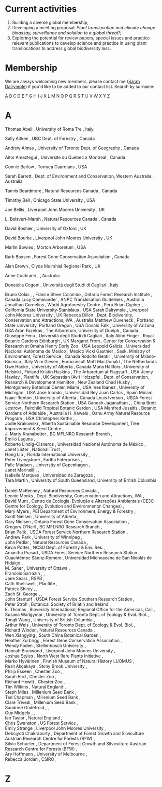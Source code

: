 # Current activities
 1. Building a diverse global membership;
 2. Developing a meeting proposal: *Plant translocation and climate change: bioassay, surveillance and solution to a global threat?*;
 3. Exploring the potential for review papers, special issues and practice-relevant publications to develop science and practice in using plant translocations to address global biodiversity loss.

# Membership

We are always welcoming new members, please contact me ([Sarah Dalrymple](s.e.dalrymple@ljmu.ac.uk)) if you'd like to be added to our contact list.
Search by surname:

[A](#A) B C D E F G H I J K L M N O P Q R S T U V W X Y [Z](#Z)

# A

Thomas	Abeli	,	University of Roma Tre	,	Italy

Sally	Aitken	,	UBC Dept. of Forestry	,	Canada

Andrew	Almas	,	University of Toronto Dept. of Geography	,	Canada

Aitor	Ameztegui	,	 Universite du Quebec a Montreal	,	Canada

Connie	Barlow	,	Torryea Guardians	,	USA

Sarah	Barrett	,	Dept. of Environment and Conservation, Western Australia	,	Australia

Tannis	Beardmore	,	Natural Resources Canada	,	Canada

Timothy	Bell	,	Chicago State University	,	USA

Joe	Bellis	,	Liverpool John Moores University	,	UK

L.	Boisvert-Marsh	,	Natural Resources Canada	,	Canada

David	Boshier	,	University of Oxford	,	UK

David	Bourke	,	Liverpool John Moores University	,	UK

Marlin	Bowles	,	Morton Arboretum	,	USA

Barb	Boysen 	,	Forest Gene Conservation Association	,	Canada

Alan	Brown	,	Clyde Muirshiel Regional Park	,	UK

Anne	Cochrane	,		,	Australia

Donatella	Cogoni	,	Università degli Studi di Cagliari	,	Italy

Bruno	Colas	,		,	France
Steve	Colombo	,	Ontario Forest Research Institute	,	Canada
Lucy	Commander	,	ANPC Translocation Guidelines	,	Australia
Jonathan	Cornelius	,	World Agroforestry Centre	,	Peru
Brian	Cypher	,	California State University-Stanislaus	,	USA
Sarah	Dalrymple	,	Liverpool John Moores University	,	UK
Rebecca	Dillon	,	Dept. Biodiversity, Conservation and Attractions, WA	,	Australia
Matthew	Duveneck	,	Portland State University, Portland Oregon	,	USA
Donald	Falk	,	University of Arizona	,	USA
Aron	Fazekas	,	The Arboretum, University of Guelph	,	Canada
Giuseppe	Fenu	,	Università degli Studi di Cagliari	,	Italy
Aline	Finger	,	Royal Botanic Gardens Edinburgh	,	UK
Margaret	From	,	Center for Conservation & Research at Omaha Henry Dorly Zoo	,	USA
Leopold	Galicia	,	Universidad Nacional Autónoma de México	,	Mexico
Vicki	Gauthier	,	Sask. Ministry of Environment, Forest Service	,	Canada
Rodolfo	Gentili	,	University of Milano-Bicocca	,	Italy
Wim	Giesen	,	Euroconsult Mott MacDonald	,	The Netherlands
Uwe	Hacke	,	University of Alberta	,	Canada
Maria	Hällfors	,	University of Helsinki	,	Finland
Kristin	Haskins	,	The Arboretum at Flagstaff	,	USA
Jenny	Hawley	,	Plantlife	,	UK
Sebastian (Avi)	Holzapfel	,	Dept. of Conservation, Research & Development Hamilton	,	New Zealand
Chad	Husby	,	Montgomery Botanical Center, Miami	,	USA
Ines	Ibanez	,	University of Michigan	,	USA
Jose	Iriondo	,	Universidad Rey Juan Carlos	,	Spain
Miriam	Isaac-Renton	,	University of Alberta	,	Canada
Louis	Iverson	,	USDA Forest Service Northern Research Station	,	USA
Ganesh	Jaganathan	,		,	China
Brett	Jestrow	,	Fairchild Tropical Botanic Garden	,	USA
Manfred	Jusaitis	,	Botanic Gardens of Adelaide	,	Australia
H.	Kawelo	,	Oahu Army Natural Resource Program	,	USA
Christopher	Kettle	,		,	
Jodie	Krakowski	,	Alberta Sustainable Resource Development, Tree Improvement & Seed Centre	,	
J. Marty	Kranabetter	,	BC MFLNRO Research Branch	,	
Emilio	Laguna	,		,	
Roberto	Lindig-Cisneros	,	Universidad Nacional Autónoma de México	,	
Janet	Lister	,	National Trust	,	
Hong	Liu	,	Florida International University	,	
Peter	Livingstone	,	Eadha Enterprises	,	
Palle	Madsen	,	University of Copenhagen	,	
Janet	Marinelli	,		,	
Isabelle	Marques	,	Universidad de Zaragoza	,	
Tara	Martin	,	University of South Queensland, University of British Columbia	,	
Daniel	McKenney	,	Natural Resources Canada	,	
Leonie	Monks	,	Dept. Biodiversity, Conservation and Attractions, WA	,	
David	Munt	,	Centro de Ecologia, Evolução e Alterações Ambientais (CE3C - Centre for Ecology, Evolution and Environmental Changes)	,	
Mary	Myers	,	PEI Department of Environment, Energy & Forestry	,	
Scott	Nielsen	,	University of Alberta	,	
Gary	Nielsen	,	Ontario Forest Gene Conservation Association	,	
Gregory	O'Neill	,	BC MFLNRO Research Branch	,	
Brian	Palik	,	USDA Forest Service Northern Research Station	,	
Andrew	Park	,	University of Winnipeg	,	
John	Pedlar	,	Natural Resources Canada	,	
Kevin	Potter	,	NCSU Dept. of Forestry & Env. Res.	,	
Amantha	Prasad	,	USDA Forest Service Northern Research Station	,	
Cuauhtémoc	Sáenz-Romero	,	Universidad Michoacana de San Nicolás de Hidalgo	,	
M.	Saner	,	University of Ottawa	,	
Francois	Sarrazin	,		,	
Jane	Sears	,	RSPB	,	
Cath	Shellswell	,	Plantlife	,	
Patrick	Shirey	,		,	
Zach	St. George	,		,	
John	Stanturf	,	USDA Forest Service Southern Research Station	,	
Peter	Stroh	,	Botanical Society of Briatin and Ireland	,	
E.	Thomas	,	Bioversity International, Regional Office for the Americas, Cali	,	
Susana	Wadgymar	,	University of Toronto Dept. of Ecology & Evol. Biol.	,	
Tongli	Wang	,	University of British Columbia	,	
Arthur	Weis	,	University of Toronto Dept. of Ecology & Evol. Biol.	,	
Richard	Winder	,	Natural Resources Canada	,	
Wen	Xiangying	,	South China Botanical Garden	,	
Heather	Zurbrigg	,	Forest Gene Conservation Association	,	
Wendy	Foden	,	Stellenbosch University	,	
Hannah	Branwood	,	Liverpool John Moores University	,	
Joshua	Styles	,	North West Rare Plants Initiative	,	
Marko	Hyvärinen	,	Finnish Museum of Natural History LUOMUS	,	
Resit	Akçakaya	,	Stony Brook University	,	
Philip	Esseen	,	Chester Zoo	,	
Sarah	Bird	,	Chester Zoo	,	
Richard	Hewitt	,	Chester Zoo	,	
Tim	Wilkins	,	Natural England	,	
Steph	Miles	,	Millenium Seed Bank	,	
Ted	Chapman	,	Millenium Seed Bank	,	
Clare	Trivedi	,	Millenium Seed Bank	,	
Sandrine	Godefroid	,		,	
Guy	Midgely	,		,	
Ian	Taylor	,	Natural England	,	
Chris	Swanston	,	US Forest Service	,	
Emily	Strange	,	Liverpool John Moores University	,	
Debojyoti	Chakraborty	,	Department of Forest Growth and Silviculture Austrian Research Centre for Forests (BFW)	,	
Silvio	Schueler	,	Department of Forest Growth and Silviculture Austrian Research Centre for Forests (BFW)	,	
Ary	Hoffmann	,	University of Melbourne	,	
Rebecca	Jordan	,	CSIRO	,	
# Z

